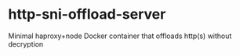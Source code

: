 # http-sni-offload-server

Minimal haproxy+node Docker container that offloads http(s) without decryption

